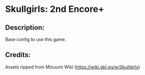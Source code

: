 # Skullgirls: 2nd Encore+

## Description: 

Base config to use this game.

## Credits: 

Assets ripped from Mizuumi Wiki (https://wiki.gbl.gg/w/Skullgirls)

